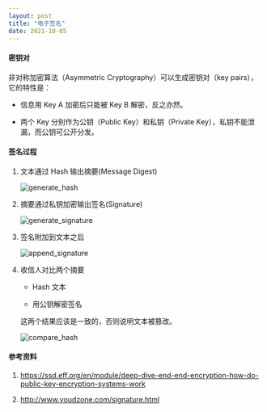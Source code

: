 ```yaml
---
layout: post
title: "电子签名"
date: 2021-10-05
---
```


#### **密钥对**

非对称加密算法（Asymmetric Cryptography）可以生成密钥对（key pairs），它的特性是：

- 信息用 Key A 加密后只能被 Key B 解密，反之亦然。

- 两个 Key 分别作为公钥（Public Key）和私钥（Private Key），私钥不能泄漏，而公钥可公开分发。

#### **签名过程**

1. 文本通过 Hash 输出摘要(Message Digest)

   ![generate_hash](/images/generate_hash.png)

2. 摘要通过私钥加密输出签名(Signature)

   ![generate_signature](/images/generate_signature.png)

3. 签名附加到文本之后

   ![append_signature](/images/append_signature.png)

4. 收信人对比两个摘要

   - Hash 文本

   - 用公钥解密签名

   这两个结果应该是一致的，否则说明文本被篡改。

   ![compare_hash](/images/compare_hash.png)

#### **参考资料**

1. <https://ssd.eff.org/en/module/deep-dive-end-end-encryption-how-do-public-key-encryption-systems-work>

2. <http://www.youdzone.com/signature.html>
